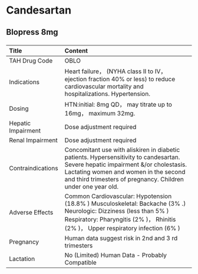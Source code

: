 # Candesartan

## Blopress 8mg

##### 

| Title              | Content                                                                                                                                                                                                                                   |
|:-------------------|:------------------------------------------------------------------------------------------------------------------------------------------------------------------------------------------------------------------------------------------|
| TAH Drug Code      | OBLO                                                                                                                                                                                                                                      |
| Indications        | Heart failure， (NYHA class II to IV， ejection fraction 40% or less) to reduce cardiovascular mortality and hospitalizations. Hypertension.                                                                                              |
| Dosing             | HTN:initial: 8mg QD， may titrate up to 16mg， maximum 32mg.                                                                                                                                                                              |
| Hepatic Impairment | Dose adjustment required                                                                                                                                                                                                                  |
| Renal Impairment   | Dose adjustment required                                                                                                                                                                                                                  |
| Contraindications  | Concomitant use with aliskiren in diabetic patients. Hypersensitivity to candesartan. Severe hepatic impairment &/or cholestasis. Lactating women and women in the second and third trimesters of pregnancy. Children under one year old. |
| Adverse Effects    | Common Cardiovascular: Hypotension (18.8% ) Musculoskeletal: Backache (3% .) Neurologic: Dizziness (less than 5% ) Respiratory: Pharyngitis (2% )， Rhinitis (2% )， Upper respiratory infection (6% )                                    |
| Pregnancy          | Human data suggest risk in 2nd and 3 rd trimesters                                                                                                                                                                                        |
| Lactation          | No (Limited) Human Data - Probably Compatible                                                                                                                                                                                             |

